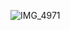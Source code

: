 ![IMG_4971](https://github.com/yadavanuj1996/algorithms-data-structures/assets/22169012/29796f50-0368-404e-9c14-a9122bae8454)
